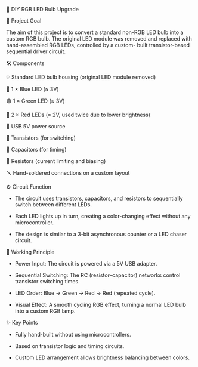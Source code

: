🌈 DIY RGB LED Bulb Upgrade

🎯 Project Goal

The aim of this project is to convert a standard non-RGB LED bulb into a custom RGB bulb. The original LED module was removed and replaced with hand-assembled RGB LEDs, controlled by a custom- built transistor-based sequential driver circuit.

🛠️ Components

💡 Standard LED bulb housing (original LED module removed)

🔵 1 × Blue LED (≈ 3V)

🟢 1 × Green LED (≈ 3V)

🔴 2 × Red LEDs (≈ 2V, used twice due to lower brightness)

🔌 USB 5V power source

🔧 Transistors (for switching)

🔋 Capacitors (for timing)

🧲 Resistors (current limiting and biasing)

🪛 Hand-soldered connections on a custom layout

⚙️ Circuit Function

- The circuit uses transistors, capacitors, and resistors to sequentially switch between different LEDs.

- Each LED lights up in turn, creating a color-changing effect without any microcontroller.

- The design is similar to a 3-bit asynchronous counter or a LED chaser circuit.

🔌 Working Principle

- Power Input: The circuit is powered via a 5V USB adapter.

- Sequential Switching: The RC (resistor–capacitor) networks control transistor switching times.

- LED Order: Blue → Green → Red → Red (repeated cycle).

- Visual Effect: A smooth cycling RGB effect, turning a normal LED bulb into a custom RGB lamp.

✨ Key Points

- Fully hand-built without using microcontrollers.

- Based on transistor logic and timing circuits.

- Custom LED arrangement allows brightness balancing between colors.
  

